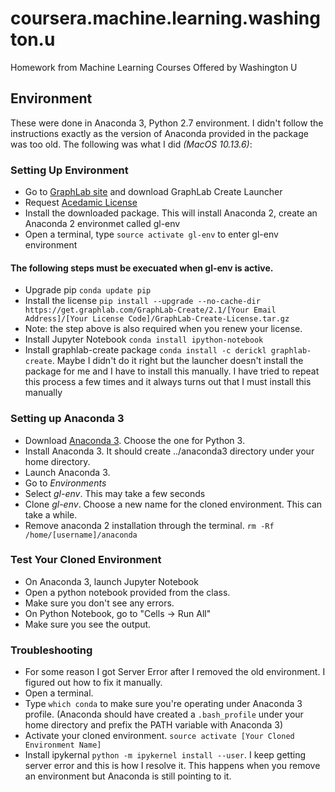 # coursera.machine.learning.washington.u
Homework from Machine Learning Courses Offered by Washington U

## Environment
These were done in Anaconda 3, Python 2.7 environment. I didn't follow the instructions exactly as the version of Anaconda provided in the package was too old. The following was what I did *(MacOS 10.13.6)*: 

### Setting Up Environment
* Go to [GraphLab site](https://turi.com/download/install-graphlab-create.html) and download GraphLab Create Launcher
* Request [Acedamic License](https://turi.com/download/academic.html)
* Install the downloaded package. This will install Anaconda 2, create an Anaconda 2 environmet called gl-env
* Open a terminal, type `source activate gl-env` to enter gl-env environment

#### The following steps must be execuated when gl-env is active.
* Upgrade pip `conda update pip`
* Install the license `pip install --upgrade --no-cache-dir https://get.graphlab.com/GraphLab-Create/2.1/[Your Email Address]/[Your License Code]/GraphLab-Create-License.tar.gz`
* Note: the step above is also required when you renew your license.
* Install Jupyter Notebook `conda install ipython-notebook`
* Install graphlab-create package `conda install -c derickl graphlab-create`. Maybe I didn't do it right but the launcher doesn't install the package for me and I have to install this manually. I have tried to repeat this process a few times and it always turns out that I must install this manually

### Setting up Anaconda 3
* Download [Anaconda 3](https://www.anaconda.com/download/#macos). Choose the one for Python 3.
* Install Anaconda 3. It should create ../anaconda3 directory under your home directory.
* Launch Anaconda 3.
* Go to *Environments*
* Select *gl-env*. This may take a few seconds
* Clone *gl-env*. Choose a new name for the cloned environment. This can take a while.
* Remove anaconda 2 installation through the terminal. `rm -Rf /home/[username]/anaconda`

### Test Your Cloned Environment
* On Anaconda 3, launch Jupyter Notebook
* Open a python notebook provided from the class.
* Make sure you don't see any errors.
* On Python Notebook, go to "Cells -> Run All"
* Make sure you see the output.

### Troubleshooting
* For some reason I got Server Error after I removed the old environment. I figured out how to fix it manually.
* Open a terminal.
* Type `which conda` to make sure you're operating under Anaconda 3 profile. (Anaconda should have created a `.bash_profile` under your home directory and prefix the PATH variable with Anaconda 3)
* Activate your cloned environment. `source activate [Your Cloned Environment Name]`
* Install ipykernal `python -m ipykernel install --user`. I keep getting server error and this is how I resolve it. This happens when you remove an environment but Anaconda is still pointing to it.


